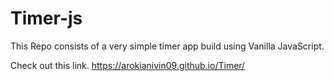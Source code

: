 # Timer-js
This Repo consists of a very simple timer app build using Vanilla JavaScript. 

Check out this link.
https://arokianivin09.github.io/Timer/
 
